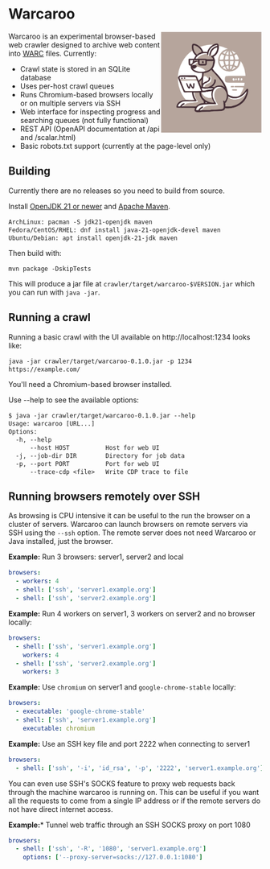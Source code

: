 Warcaroo
=======
<img src="roo.svg" align="right" width="200" height="200" alt="Kangaroo on a laptop">

Warcaroo is an experimental browser-based web crawler designed to archive web content into 
[WARC](https://en.wikipedia.org/wiki/WARC_(file_format)) files. Currently:

* Crawl state is stored in an SQLite database
* Uses per-host crawl queues
* Runs Chromium-based browsers locally or on multiple servers via SSH
* Web interface for inspecting progress and searching queues (not fully functional)
* REST API (OpenAPI documentation at /api and /scalar.html)
* Basic robots.txt support (currently at the page-level only)

Building
--------

Currently there are no releases so you need to build from source.

Install [OpenJDK 21 or newer](https://adoptium.net/) and [Apache Maven](https://maven.apache.org/).

    ArchLinux: pacman -S jdk21-openjdk maven
    Fedora/CentOS/RHEL: dnf install java-21-openjdk-devel maven 
    Ubuntu/Debian: apt install openjdk-21-jdk maven

Then build with:

    mvn package -DskipTests

This will produce a jar file at `crawler/target/warcaroo-$VERSION.jar` which you can run with `java -jar`.

Running a crawl
---------------

Running a basic crawl with the UI available on http://localhost:1234 looks like:

    java -jar crawler/target/warcaroo-0.1.0.jar -p 1234 https://example.com/

You'll need a Chromium-based browser installed.

Use --help to see the available options:

```
$ java -jar crawler/target/warcaroo-0.1.0.jar --help
Usage: warcaroo [URL...]
Options:
  -h, --help
      --host HOST          Host for web UI
  -j, --job-dir DIR        Directory for job data
  -p, --port PORT          Port for web UI
      --trace-cdp <file>   Write CDP trace to file
```

Running browsers remotely over SSH
----------------------------------

As browsing is CPU intensive it can be useful to the run the browser on a cluster of servers. Warcaroo can
launch browsers on remote servers via SSH using the `--ssh` option. The remote server does not need 
Warcaroo or Java installed, just the browser.

**Example:** Run 3 browsers: server1, server2 and local

```yaml
browsers:
  - workers: 4
  - shell: ['ssh', 'server1.example.org']
  - shell: ['ssh', 'server2.example.org']
```

**Example:** Run 4 workers on server1, 3 workers on server2 and no browser locally:

```yaml
browsers:
  - shell: ['ssh', 'server1.example.org']
    workers: 4
  - shell: ['ssh', 'server2.example.org']
    workers: 3
```

**Example:** Use `chromium` on server1 and `google-chrome-stable` locally:

```yaml
browsers:
  - executable: 'google-chrome-stable'
  - shell: ['ssh', 'server1.example.org']
    executable: chromium
```

**Example:** Use an SSH key file and port 2222 when connecting to server1

```yaml
browsers:
  - shell: ['ssh', '-i', 'id_rsa', '-p', '2222', 'server1.example.org']
```

You can even use SSH's SOCKS feature to proxy web requests back through the machine warcaroo is running on.
This can be useful if you want all the requests to come from a single IP address or if the remote servers do not have
direct internet access.

**Example:*** Tunnel web traffic through an SSH SOCKS proxy on port 1080

```yaml
browsers:
  - shell: ['ssh', '-R', '1080', 'server1.example.org']
    options: ['--proxy-server=socks://127.0.0.1:1080']
```
